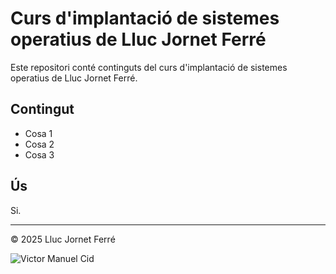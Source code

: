 # Curs d'implantació de sistemes operatius de Lluc Jornet Ferré

Este repositori conté continguts del curs d'implantació de sistemes operatius de Lluc Jornet Ferré.

## Contingut

- Cosa 1
- Cosa 2
- Cosa 3

## Ús

Si.


---

© 2025 Lluc Jornet Ferré

![Victor Manuel Cid](https://github.com/user-attachments/assets/a42a0505-22c2-4777-b283-4e95eaa560ed)
